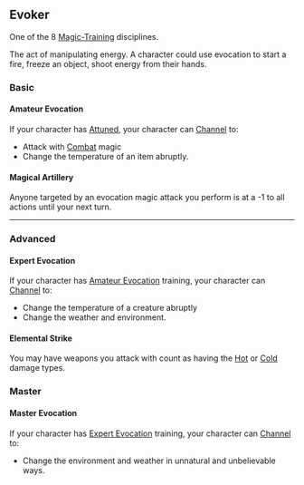 ## Evoker
One of the 8 [Magic-Training](Magic-Training) disciplines.

The act of manipulating energy. A character could use evocation to start a fire, freeze an object, shoot energy from their hands.

### Basic
#### Amateur Evocation
If your character has [Attuned](Magic-Training#Attuned), your character can [Channel](Channel) to:
* Attack with [Combat](Channel#Combat) magic
* Change the temperature of an item abruptly.

#### Magical Artillery
Anyone targeted by an evocation magic attack you perform is at a -1 to all actions until your next turn.

---
### Advanced

#### Expert Evocation
If your character has [Amateur Evocation](#Amateur%20Evocation) training, your character can [Channel](Channel) to:
* Change the temperature of a creature abruptly
* Change the weather and environment.

#### Elemental Strike
You may have weapons you attack with count as having the [Hot](Combat#Hot) or [Cold](Combat#Cold) damage types.

### Master

#### Master Evocation
If your character has [Expert Evocation](#Expert%20Evocation) training, your character can [Channel](Channel) to:
* Change the environment and weather in unnatural and unbelievable ways.